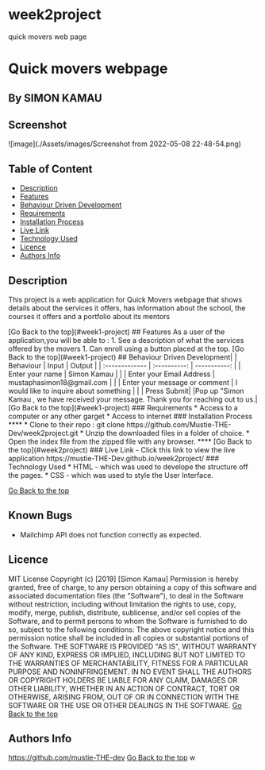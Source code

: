 # week2project
quick movers web page
# Quick movers webpage
 ## By SIMON KAMAU
## Screenshot
 ![image](./Assets/images/Screenshot from 2022-05-08 22-48-54.png)
 ## Table of Content
 - [Description](#description)
 - [Features](#features)
 - [Behaviour Driven Development](#Behaviour-Driven-Development)
 - [Requirements](#requirements)
 - [Installation Process](#installation-Process)
 - [Live Link](#Live-Link)
 - [Technology  Used](#technology-Used)
 - [Licence](#licence)
 - [Authors Info](#Authors-Info)
 ## Description
 <p>This project is a web application for Quick Movers webpage that shows details about the services it offers, has information about the school, the courses it offers and a portfolio about its mentors</p>
[Go Back to the top](#week1-project)
## Features
As a user of the application,you will be able to :
1. See a description of what the services offered by the movers
1. Can enroll using a button placed at the top.
[Go Back to the top](#week1-project)
## Behaviour Driven Development|
| Behaviour      | Input        | Output       |
| :------------- | :----------: | -----------: |
|  Enter your name  |  Simon Kamau |     |
| Enter your Email Address  | mustaphasimon18@gmail.com |   |
| Enter your message or comment   |  I would like to inquire about something     |     |
| Press Submit|     |Pop up "Simon Kamau , we have received your message. Thank you for reaching out to us.|
[Go Back to the top](#week1-project)
 ###  Requirements
 * Access to  a computer or any other garget
 * Access to internet
 ### Installation Process
 ****
* Clone to their repo : git clone https://github.com/Mustie-THE-Dev/week2project.git
* Unzip the downloaded files in a folder of choice.
* Open the index file from the zipped file with any browser.
 ****
 [Go Back to the top](#week2project)
### Live Link
- Click this link to view the live application https://mustie-THE-Dev.github.io/week2project/
### Technology  Used
* HTML - which was used to develope the structure off the pages.
* CSS - which was used to style the User Interface.

[Go Back to the top](#week2project)
## Known Bugs
* Mailchimp API does not function correctly as expected.
## Licence
MIT License
Copyright (c) [2019] [Simon Kamau]
Permission is hereby granted, free of charge, to any person obtaining a copy
of this software and associated documentation files (the "Software"), to deal
in the Software without restriction, including without limitation the rights
to use, copy, modify, merge, publish, distribute, sublicense, and/or sell
copies of the Software, and to permit persons to whom the Software is
furnished to do so, subject to the following conditions:
The above copyright notice and this permission notice shall be included in all
copies or substantial portions of the Software.
THE SOFTWARE IS PROVIDED "AS IS", WITHOUT WARRANTY OF ANY KIND, EXPRESS OR
IMPLIED, INCLUDING BUT NOT LIMITED TO THE WARRANTIES OF MERCHANTABILITY,
FITNESS FOR A PARTICULAR PURPOSE AND NONINFRINGEMENT. IN NO EVENT SHALL THE
AUTHORS OR COPYRIGHT HOLDERS BE LIABLE FOR ANY CLAIM, DAMAGES OR OTHER
LIABILITY, WHETHER IN AN ACTION OF CONTRACT, TORT OR OTHERWISE, ARISING FROM,
OUT OF OR IN CONNECTION WITH THE SOFTWARE OR THE USE OR OTHER DEALINGS IN THE
SOFTWARE.
[Go Back to the top](#week2project)
## Authors Info
https://github.com/mustie-THE-dev
[Go Back to the top](#week1-project)
w
